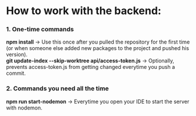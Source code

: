 # How to work with the backend:

### 1. One-time commands
**npm install** → Use this once after you pulled the repository for the first time (or when someone else added new packages to the project and pushed his version).  
**git update-index --skip-worktree api/access-token.js** → Optionally, prevents access-token.js from getting changed everytime you push a commit.

### 2. Commands you need all the time
**npm run start-nodemon** → Everytime you open your IDE to start the server with nodemon.
